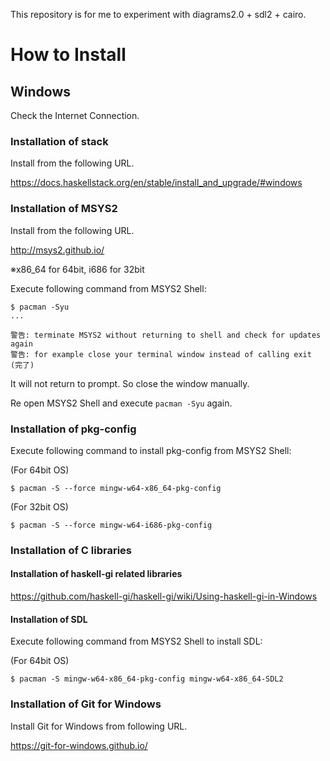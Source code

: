 This repository is for me to experiment with diagrams2.0 + sdl2 + cairo.

# How to Install

## Windows

Check the Internet Connection.

### Installation of stack

Install from the following URL.

<https://docs.haskellstack.org/en/stable/install_and_upgrade/#windows>

### Installation of MSYS2

Install from the following URL.

<http://msys2.github.io/>

※x86_64 for 64bit, i686 for 32bit

Execute following command from MSYS2 Shell:

~~~
$ pacman -Syu
...

警告: terminate MSYS2 without returning to shell and check for updates again
警告: for example close your terminal window instead of calling exit
(完了)
~~~

It will not return to prompt. So close the window manually.

Re open MSYS2 Shell and execute `pacman -Syu` again.

### Installation of pkg-config

Execute following command to install pkg-config from MSYS2 Shell:

(For 64bit OS)

~~~
$ pacman -S --force mingw-w64-x86_64-pkg-config
~~~

(For 32bit OS)

~~~
$ pacman -S --force mingw-w64-i686-pkg-config
~~~

### Installation of C libraries

#### Installation of haskell-gi related libraries

<https://github.com/haskell-gi/haskell-gi/wiki/Using-haskell-gi-in-Windows>

#### Installation of SDL

Execute following command from MSYS2 Shell to install SDL:

(For 64bit OS)

~~~
$ pacman -S mingw-w64-x86_64-pkg-config mingw-w64-x86_64-SDL2
~~~

### Installation of Git for Windows

Install Git for Windows from following URL.

<https://git-for-windows.github.io/>
